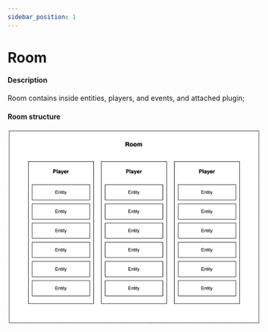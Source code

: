 ```yaml
---
sidebar_position: 1
---
```


# Room
#### Description
Room contains inside entities, players, and events, and attached plugin;

#### Room structure
![img.png](img/room.png)